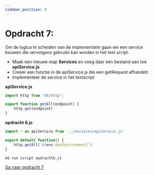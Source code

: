 ```yaml
---
sidebar_position: 8
---
```


# Opdracht 7:
Om de logica te scheiden van de implementatie gaan we een service bouwen die vervolgens gebruikt kan worden in het test script.

- Maak een nieuwe map <b>Services</b> en voeg daar een bestand aan toe <b>apiService.js</b>
- Creeer een functie in de apiService.js die een getRequest afhandelt.
- Implementeer de service in het testscript

<b>apiService.js</b>
```javascript
import http from "k6/http";

export function getAll(endpoint) {
    http.get(endpoint)
}
```

<b>opdracht 6.js</b>
```javascript
import * as apiService from '../services/apiService.js'

export default function() {
    http.getAll(`${env.devEnvironment}`)
}
```

```bash
k6 run script opdracht6.js
```

[Ga naar opdracht 7](https://danielvanbavel.github.io/k6-workshop-api-docs/step7)